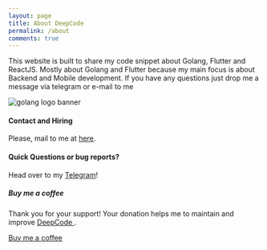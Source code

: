 ```yaml
---
layout: page
title: About DeepCode
permalink: /about
comments: true
---
```


<div class="row justify-content-between">
<div class="col-md-8 pr-5">

<p>This website is built to share my code snippet about Golang, Flutter and ReactJS. Mostly about Golang and Flutter because my main focus is about Backend and Mobile development. If you have any questions just drop me a message via telegram or e-mail to me</p>

<p class="mb-5"><img class="shadow-lg" src="{{site.baseurl}}/assets/images/golang-banner.png" alt="golang logo banner" /></p>
<h4>Contact and Hiring</h4>

<p>Please, mail to me at <a href="mailto:huuthuan.nguyen@hotmail.com">here</a>.</p>

<h4>Quick Questions or bug reports?</h4>

<p>Head over to my <a href="https://t.me/huuthuan_nguyen">Telegram</a>!</p>

</div>

<div class="col-md-4">

<div class="sticky-top sticky-top-80">
<h5>Buy me a coffee</h5>

<p>Thank you for your support! Your donation helps me to maintain and improve <a target="_blank" href="https://deepcode.work/">DeepCode <i class="fa-solid fa-book"></i></a>.</p>

<a target="_blank" href="https://www.buymeacoffee.com/thuannguyen" class="btn btn-danger">Buy me a coffee</a>
<!-- <a target="_blank" href="https://bootstrapstarter.com/bootstrap-templates/template-mediumish-bootstrap-jekyll/" class="btn btn-warning">Documentation</a> -->

</div>
</div>
</div>
